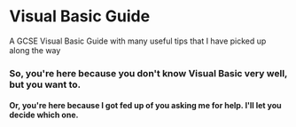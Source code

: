# Visual Basic Guide
A GCSE Visual Basic Guide with many useful tips that I have picked up along the way

### So, you're here because you don't know Visual Basic very well, but you want to.
#### Or, you're here because I got fed up of you asking me for help. I'll let you decide which one.
